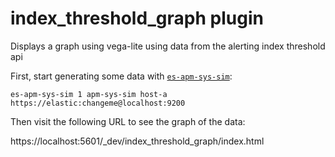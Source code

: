 # index_threshold_graph plugin

Displays a graph using vega-lite using data from the alerting index threshold api

First, start generating some data with
[`es-apm-sys-sim`](https://github.com/pmuellr/es-apm-sys-sim):

```
es-apm-sys-sim 1 apm-sys-sim host-a https://elastic:changeme@localhost:9200
```

Then visit the following URL to see the graph of the data:

https://localhost:5601/_dev/index_threshold_graph/index.html